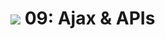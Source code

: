 # ![](https://ga-dash.s3.amazonaws.com/production/assets/logo-9f88ae6c9c3871690e33280fcf557f33.png) 09: Ajax & APIs